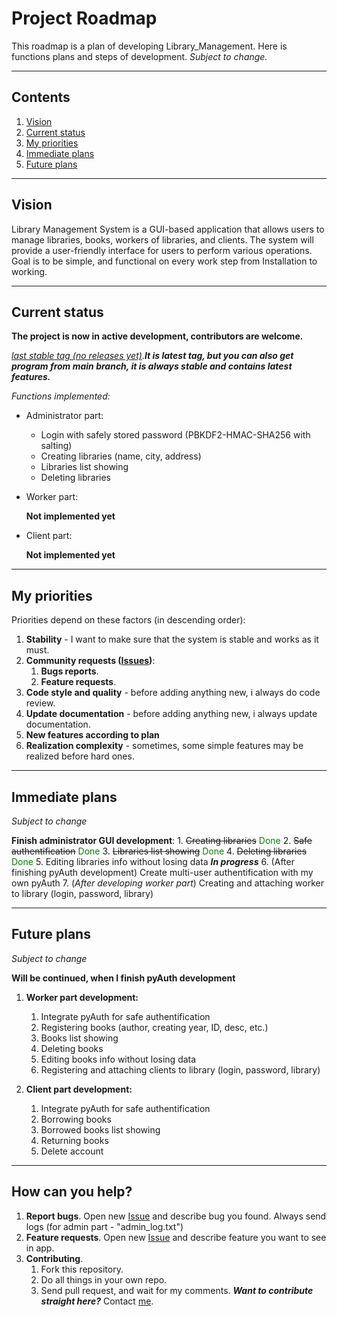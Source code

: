 # Project Roadmap

This roadmap is a plan of developing Library_Management.
Here is functions plans and steps of development.
*Subject to change.*

---

## Contents

1. [Vision](#vision)
2. [Current status](#current-status)
3. [My priorities](#my-priorities)
4. [Immediate plans](#immediate-plans)
5. [Future plans](#future-plans)

---

## Vision

Library Management System is a GUI-based application that allows users to manage libraries, books, workers of libraries, and clients.
The system will provide a user-friendly interface for users to perform various operations.
Goal is to be simple, and functional on every work step from Installation to working.

---

## Current status

**The project is now in active development, contributors are welcome.**

[*last stable tag (no releases yet)*](https://github.com/Shukolza/Library_Management/releases/tag/v0.2.0-admin-alpha).***It is latest tag, but you can also get program from main branch, it is always stable and contains latest features.***

*Functions implemented:*

* Administrator part:

    * Login with safely stored password (PBKDF2-HMAC-SHA256 with salting)
    * Creating libraries (name, city, address)
    * Libraries list showing
    * Deleting libraries

* Worker part:

    **Not implemented yet**

* Client part:

    **Not implemented yet**

---

## My priorities

Priorities depend on these factors (in descending order):

1. **Stability** - I want to make sure that the system is stable and works as it must.
2. **Community requests ([Issues](https://github.com/Shukolza/Library_Management/issues))**:
    1. **Bugs reports**.
    2. **Feature requests**.
3. **Code style and quality** - before adding anything new, i always do code review.
4. **Update documentation** - before adding anything new, i always update documentation.
5. **New features according to plan**
6. **Realization complexity** - sometimes, some simple features may be realized before hard ones.

---

## Immediate plans

*Subject to change*

**Finish administrator GUI development**:
    1. ~~Creating libraries~~ <span style="color: green">Done</span>
    2. ~~Safe authentification~~ <span style="color: green">Done</span>
    3. ~~Libraries list showing~~ <span style="color: green">Done</span>
    4. ~~Deleting libraries~~ <span style="color: green">Done</span>
    5. Editing libraries info without losing data ***In progress***
    6. (After finishing pyAuth development) Create multi-user authentification with my own pyAuth
    7. (*After developing worker part*) Creating and attaching worker to library (login, password, library)

---

## Future plans

*Subject to change*

**Will be continued, when I finish pyAuth development**

1. **Worker part development:**
    1. Integrate pyAuth for safe authentification
    2. Registering books (author, creating year, ID, desc, etc.)
    3. Books list showing
    4. Deleting books
    5. Editing books info without losing data
    6. Registering and attaching clients to library (login, password, library)

2. **Client part development:**
    1. Integrate pyAuth for safe authentification
    2. Borrowing books
    3. Borrowed books list showing
    4. Returning books
    5. Delete account

---

## How can you help?

1. **Report bugs**.
Open new [Issue](https://github.com/Shukolza/Library_Management/issues) and describe bug you found. Always send logs (for admin part - "admin_log.txt")
2. **Feature requests**.
Open new [Issue](https://github.com/Shukolza/Library_Management/issues) and describe feature you want to see in app.
3. **Contributing**.
    1. Fork this repository.
    2. Do all things in your own repo.
    3. Send pull request, and wait for my comments.
    ***Want to contribute straight here?***
    Contact [me](https://t.me/shukolza).
